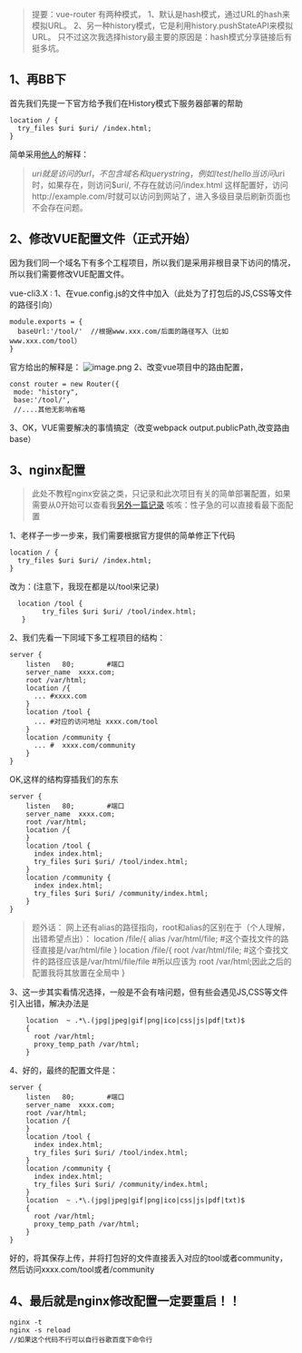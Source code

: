 > 提要：vue-router 有两种模式，
1、默认是hash模式，通过URL的hash来模拟URL。
2、另一种history模式，它是利用history.pushStateAPI来模拟URL。
只不过这次我选择history最主要的原因是：hash模式分享链接后有挺多坑。

## 1、再BB下
首先我们先提一下官方给予我们在History模式下服务器部署的帮助
```
location / {
  try_files $uri $uri/ /index.html;
}
```
简单采用[他人](http://www.jianshu.com)的解释：
> $uri就是访问的url，不包含域名和querystring，例如/test/hello 当访问$uri时，如果存在，则访问$uri/, 不存在就访问/index.html 这样配置好，访问http://example.com/时就可以访问到网站了，进入多级目录后刷新页面也不会存在问题。

## 2、修改VUE配置文件（正式开始）
因为我们同一个域名下有多个工程项目，所以我们是采用非根目录下访问的情况，所以我们需要修改VUE配置文件。

vue-cli3.X :
      1、在vue.config.js的文件中加入（此处为了打包后的JS,CSS等文件的路径引向）
```
module.exports = {
  baseUrl:'/tool/'  //根据www.xxx.com/后面的路径写入（比如www.xxx.com/tool）
}
```
官方给出的解释是：
![image.png](https://upload-images.jianshu.io/upload_images/12238220-c2cbe81850ce9286.png?imageMogr2/auto-orient/strip%7CimageView2/2/w/1240)
    2、改变vue项目中的路由配置，
 ```
const router = new Router({
  mode: "history",
  base:'/tool/',
  //....其他无影响省略
```
  3、OK，VUE需要解决的事情搞定（改变webpack output.publicPath,改变路由base）
## 3、nginx配置
>此处不教程nginx安装之类，只记录和此次项目有关的简单部署配置，如果需要从0开始可以查看我[另外一篇记录](https://www.jianshu.com/p/48a051de5e60)
咳咳：性子急的可以直接看最下面配置

  1、老样子一步一步来，我们需要根据官方提供的简单修正下代码
```
location / {
  try_files $uri $uri/ /index.html;
}
```
改为：(注意下，我现在都是以/tool来记录)
```
  location /tool { 
        try_files $uri $uri/ /tool/index.html;
   }
```
2、我们先看一下同域下多工程项目的结构：
```
server {
    listen   80;        #端口  
    server_name  xxxx.com;
    root /var/html;
    location /{
      ... #xxxx.com
    }
    location /tool { 
      ... #对应的访问地址 xxxx.com/tool
    }
    location /community { 
      ... #  xxxx.com/community
    }
}
```
OK,这样的结构穿插我们的东东
```
server {
    listen   80;        #端口  
    server_name  xxxx.com;
    root /var/html;
    location /{
    }
    location /tool { 
      index index.html;
      try_files $uri $uri/ /tool/index.html;
    }
    location /community { 
      index index.html;
      try_files $uri $uri/ /community/index.html;
    }
}
```
> 题外话：
网上还有alias的路径指向，root和alias的区别在于（个人理解，出错希望点出）：
location /file/{
    alias /var/html/file; #这个查找文件的路径直接是/var/html/file
}
location /file/{
    root /var/html/file; #这个查找文件的路径应该是/var/html/file/file
    #所以应该为 root /var/html;因此之后的配置我将其放置在全局中
}

3、这一步其实看情况选择，一般是不会有啥问题，但有些会遇见JS,CSS等文件引入出错，解决办法是
```
    location  ~ .*\.(jpg|jpeg|gif|png|ico|css|js|pdf|txt)$
    {
      root /var/html;
      proxy_temp_path /var/html;
    }
```
4、好的，最终的配置文件是：
```
server {
    listen   80;        #端口  
    server_name  xxxx.com;
    root /var/html;
    location /{
    }
    location /tool { 
      index index.html;
      try_files $uri $uri/ /tool/index.html;
    }
    location /community {  
      index index.html;
      try_files $uri $uri/ /community/index.html;
    }
    location  ~ .*\.(jpg|jpeg|gif|png|ico|css|js|pdf|txt)$
    {
      root /var/html;
      proxy_temp_path /var/html;
    }
}
```
好的，将其保存上传，并将打包好的文件直接丢入对应的tool或者community，然后访问xxxx.com/tool或者/community
## 4、最后就是nginx修改配置一定要重启！！
```
nginx -t
nginx -s reload
//如果这个代码不行可以自行谷歌百度下命令行
```
